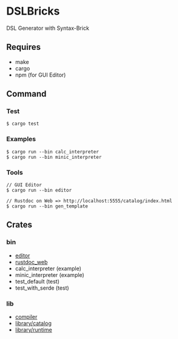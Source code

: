 # DSLBricks

DSL Generator with Syntax-Brick

## Requires

- make
- cargo
- npm (for GUI Editor)

## Command

### Test

```
$ cargo test
```

### Examples

```
$ cargo run --bin calc_interpreter
$ cargo run --bin minic_interpreter
```

### Tools

```
// GUI Editor
$ cargo run --bin editor

// Rustdoc on Web => http://localhost:5555/catalog/index.html
$ cargo run --bin gen_template
```

## Crates

### bin

- [editor](./src/editor/README.md)
- [rustdoc_web](./src/rustdoc_web/README.md)
- calc_interpreter (example)
- minic_interpreter (example)
- test_default (test)
- test_with_serde (test)

### lib

- [compiler](./compiler/README.md)
- [library/catalog](./library/catalog/README.md)
- [library/runtime](./library/runtime/README.md)
